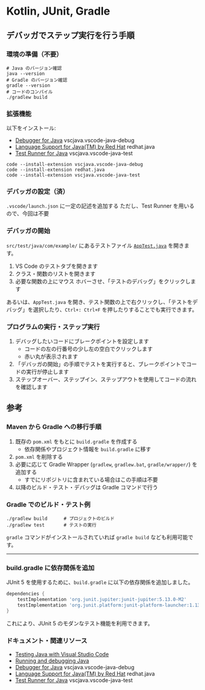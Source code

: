 # Kotlin, JUnit, Gradle

## デバッガでステップ実行を行う手順

### 環境の準備（不要）

```shell
# Java のバージョン確認
java --version
# Gradle のバージョン確認
gradle --version
# コードのコンパイル
./gradlew build
```

### 拡張機能

以下をインストール:

- [Debugger for Java](https://marketplace.visualstudio.com/items?itemName=vscjava.vscode-java-debug) vscjava.vscode-java-debug
- [Language Support for Java(TM) by Red Hat](https://marketplace.visualstudio.com/items?itemName=redhat.java) redhat.java
- [Test Runner for Java](https://marketplace.visualstudio.com/items?itemName=vscjava.vscode-java-test) vscjava.vscode-java-test

```shell
code --install-extension vscjava.vscode-java-debug
code --install-extension redhat.java
code --install-extension vscjava.vscode-java-test
```

### デバッガの設定（済）

`.vscode/launch.json` に一定の記述を追加する
ただし、Test Runner を用いるので、今回は不要

### デバッガの開始

`src/test/java/com/example/` にあるテストファイル [`AppTest.java`](src/test/java/com/example/AppTest.java) を開きます。

1. VS Code のテストタブを開きます
2. クラス・関数のリストを開きます
3. 必要な関数の上にマウス ホバーさせ、「テストのデバッグ」をクリックします

あるいは、`AppTest.java` を開き、テスト関数の上で右クリックし、「テストをデバッグ」を選択したり、`Ctrl+: Ctrl+F` を押したりすることでも実行できます。

### プログラムの実行・ステップ実行

1. デバッグしたいコードにブレークポイントを設定します
    - コードの左の行番号の少し左の空白でクリックします
    - 赤い丸が表示されます
2. 「デバッガの開始」の手順でテストを実行すると、ブレークポイントでコードの実行が停止します
3. ステップオーバー、ステップイン、ステップアウトを使用してコードの流れを確認します

## 参考

### Maven から Gradle への移行手順

1. 既存の `pom.xml` をもとに `build.gradle` を作成する
    - 依存関係やプロジェクト情報を `build.gradle` に移す
2. `pom.xml` を削除する
3. 必要に応じて Gradle Wrapper (`gradlew`, `gradlew.bat`, `gradle/wrapper/`) を追加する
    - すでにリポジトリに含まれている場合はこの手順は不要
4. 以降のビルド・テスト・デバッグは Gradle コマンドで行う

### Gradle でのビルド・テスト例

```shell
./gradlew build      # プロジェクトのビルド
./gradlew test       # テストの実行
```

`gradle` コマンドがインストールされていれば `gradle build` なども利用可能です。

---

### build.gradle に依存関係を追加

JUnit 5 を使用するために、`build.gradle` に以下の依存関係を追加しました。

```groovy
dependencies {
    testImplementation 'org.junit.jupiter:junit-jupiter:5.13.0-M2'
    testImplementation 'org.junit.platform:junit-platform-launcher:1.13.0-M2'
}
```

これにより、JUnit 5 のモダンなテスト機能を利用できます。

### ドキュメント・関連リソース

- [Testing Java with Visual Studio Code](https://code.visualstudio.com/docs/java/java-testing)
- [Running and debugging Java](https://code.visualstudio.com/docs/java/java-debugging)
- [Debugger for Java](https://marketplace.visualstudio.com/items?itemName=vscjava.vscode-java-debug) vscjava.vscode-java-debug
- [Language Support for Java(TM) by Red Hat](https://marketplace.visualstudio.com/items?itemName=redhat.java) redhat.java
- [Test Runner for Java](https://marketplace.visualstudio.com/items?itemName=vscjava.vscode-java-test) vscjava.vscode-java-test
